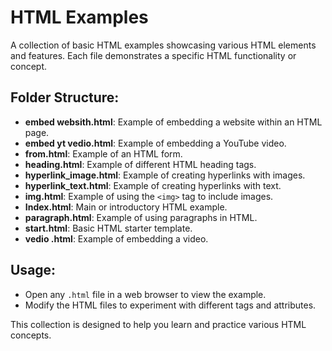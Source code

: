 # HTML Examples

A collection of basic HTML examples showcasing various HTML elements and features. Each file demonstrates a specific HTML functionality or concept.

## **Folder Structure:**

- **embed websith.html**: Example of embedding a website within an HTML page.
- **embed yt vedio.html**: Example of embedding a YouTube video.
- **from.html**: Example of an HTML form.
- **heading.html**: Example of different HTML heading tags.
- **hyperlink_image.html**: Example of creating hyperlinks with images.
- **hyperlink_text.html**: Example of creating hyperlinks with text.
- **img.html**: Example of using the `<img>` tag to include images.
- **Index.html**: Main or introductory HTML example.
- **paragraph.html**: Example of using paragraphs in HTML.
- **start.html**: Basic HTML starter template.
- **vedio .html**: Example of embedding a video.

## **Usage:**

- Open any `.html` file in a web browser to view the example.
- Modify the HTML files to experiment with different tags and attributes.

This collection is designed to help you learn and practice various HTML concepts.
